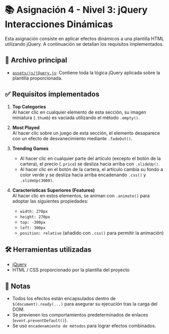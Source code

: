 # 📚 Asignación 4 - Nivel 3: jQuery Interacciones Dinámicas

Esta asignación consiste en aplicar efectos dinámicos a una plantilla HTML utilizando jQuery. A continuación se detallan los requisitos implementados.

## 📁 Archivo principal

- [`assets/js/jQuery.js`](assets/js/): Contiene toda la lógica jQuery aplicada sobre la plantilla proporcionada.

## ✅ Requisitos implementados

1. **Top Categories**  
   Al hacer clic en cualquier elemento de esta sección, su imagen miniatura (`.thumb`) es vaciada utilizando el método `.empty()`.

2. **Most Played**  
   Al hacer clic sobre un juego de esta sección, el elemento desaparece con un efecto de desvanecimiento mediante `.fadeOut()`.

3. **Trending Games**  
   - Al hacer clic en cualquier parte del artículo (excepto el botón de la cartera), el precio (`.price`) se desliza hacia arriba con `.slideUp()`.
   - Al hacer clic en el botón de la cartera, el artículo cambia su fondo a color verde y se desliza hacia arriba encadenando `.css()` y `.slideUp(3000)`.

4. **Características Superiores (Features)**  
   Al hacer clic en estos elementos, se animan con `.animate()` para adoptar las siguientes propiedades:
   - `width: 270px`
   - `height: 270px`
   - `top: -300px`
   - `left: 300px`
   - `position: relative` (añadido con `.css()` para permitir la animación)

## 🛠️ Herramientas utilizadas

- [jQuery](https://jquery.com/)
- HTML / CSS proporcionado por la plantilla del proyecto

## 📌 Notas

- Todos los efectos están encapsulados dentro de `$(document).ready(...)` para asegurar su ejecución tras la carga del DOM.
- Se previenen los comportamientos predeterminados de enlaces (`event.preventDefault()`).
- Se usó `encadenamiento de métodos` para lograr efectos combinados.
